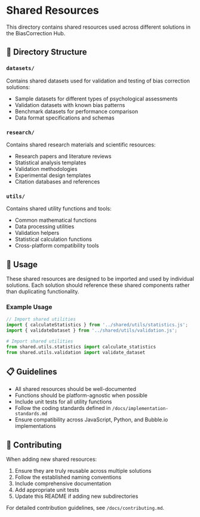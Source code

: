 # Shared Resources

This directory contains shared resources used across different solutions in the BiasCorrection Hub.

## 📁 Directory Structure

### `datasets/`
Contains shared datasets used for validation and testing of bias correction solutions:
- Sample datasets for different types of psychological assessments
- Validation datasets with known bias patterns
- Benchmark datasets for performance comparison
- Data format specifications and schemas

### `research/`
Contains shared research materials and scientific resources:
- Research papers and literature reviews
- Statistical analysis templates
- Validation methodologies
- Experimental design templates
- Citation databases and references

### `utils/`
Contains shared utility functions and tools:
- Common mathematical functions
- Data processing utilities
- Validation helpers
- Statistical calculation functions
- Cross-platform compatibility tools

## 🔧 Usage

These shared resources are designed to be imported and used by individual solutions. Each solution should reference these shared components rather than duplicating functionality.

### Example Usage

```javascript
// Import shared utilities
import { calculateStatistics } from '../shared/utils/statistics.js';
import { validateDataset } from '../shared/utils/validation.js';
```

```python
# Import shared utilities
from shared.utils.statistics import calculate_statistics
from shared.utils.validation import validate_dataset
```

## 📋 Guidelines

- All shared resources should be well-documented
- Functions should be platform-agnostic when possible
- Include unit tests for all utility functions
- Follow the coding standards defined in `/docs/implementation-standards.md`
- Ensure compatibility across JavaScript, Python, and Bubble.io implementations

## 🤝 Contributing

When adding new shared resources:
1. Ensure they are truly reusable across multiple solutions
2. Follow the established naming conventions
3. Include comprehensive documentation
4. Add appropriate unit tests
5. Update this README if adding new subdirectories

For detailed contribution guidelines, see `/docs/contributing.md`.